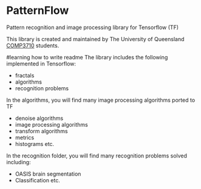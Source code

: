 # PatternFlow
Pattern recognition and image processing library for Tensorflow (TF)

This library is created and maintained by The University of Queensland [COMP3710](https://my.uq.edu.au/programs-courses/course.html?course_code=comp3710) students.

#learning how to write readme
The library includes the following implemented in Tensorflow:
* fractals 
* algorithms
* recognition problems

In the algorithms, you will find many image processing algorithms ported to TF
* denoise algorithms 
* image processing algorithms 
* transform algorithms 
* metrics
* histograms
etc.

In the recognition folder, you will find many recognition problems solved including:
* OASIS brain segmentation
* Classification
etc.

